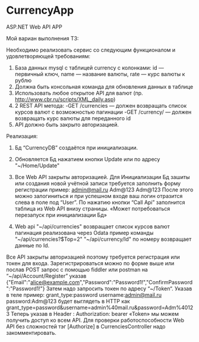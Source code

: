 # CurrencyApp
ASP.NET Web API APP 

Мой вариан выполнения ТЗ:

Необходимо реализовать сервис со следующим функционалом и удовлетворяющей
требованиям:
1. База данных mysql с таблицей currency c колонками: id — первичный ключ,
name — название валюты, rate — курс валюты к рублю
2. Должна быть консольная команда для обновления данных в таблице
3. Использовать любое открытое API для валют (пр.
http://www.cbr.ru/scripts/XML_daily.asp)
4. 2 REST API метода:
-GET /currencies — должен возвращать список курсов валют с возможностью
пагинации
-GET /currency/ — должен возвращать курс валюты для переданного id
5. API должно быть закрыто авторизацией.

Реализация:
1. Бд “CurrencyDB” создаётся при инициализации.

2. Обновляется Бд нажатием кнопки Update или по адресу "~/Home/Update"

3. Все Web API закрыты авторизацией. Для Инициализации Бд зашиты или 
создания новой учётной записи требуется заполнить форму регистрации пример:
admin@mail.ru
Adm@123
Adm@123
После этого можно залогиниться и при успешном входе ваш логин отразится 
слева в поле под “User”. По нажатию кнопки “Call Api” заполнится таблица из Web API внизу страницы.
«Может потребоваться перезапуск при инициализации Бд»

4. Web api "~/api/currencies" возвращает список курсов валют
пагинация реализована через Odata пример команды "~/api/currencies?$Top=2"
"~/api/currency/Id" по номеру возвращает данные по Id.

Все API закрыты авторизацией поэтому требуется регистрация или токен для входа.
Зарегистрироваться можно по форме выше или послав POST запрос с помощью fiddler или 
postman на “~/api/Account/Register” указав {"Email":"alice@example.com","Password":"Password1!","ConfirmPassword":"Password1!"}
Затем надо запросить токен по адресу “~/Token“. Указав в теле пример:
grant_type:password
username:admin@mail.ru
password:Adm@123
будет выглядеть в HTTP как grant_type=password&username=admin%40mail.ru&password=Adm%40123
Теперь указав в Header : Authorization: bearer «Token»
мы можем получить доступ ко всем API.
Для проверки работоспособности Web API без сложностей тэг [Authorize] в CurrenciesController надо закомментировать.
